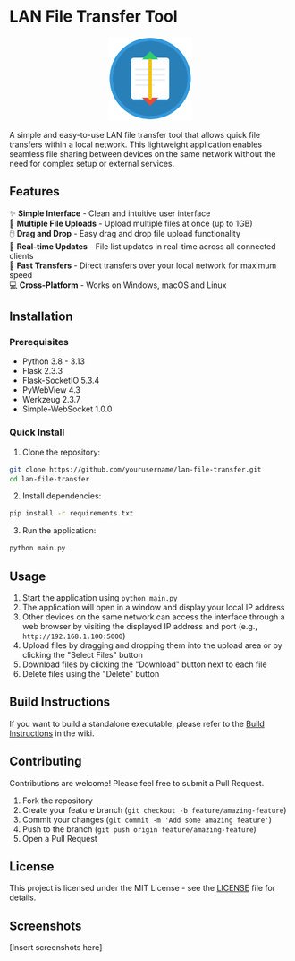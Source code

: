 # LAN File Transfer Tool

<p align="center">
  <img src="static/app_icon.svg" alt="LAN File Transfer Tool Logo" width="150" height="150">
</p>

A simple and easy-to-use LAN file transfer tool that allows quick file transfers within a local network. This lightweight application enables seamless file sharing between devices on the same network without the need for complex setup or external services.

## Features

✨ **Simple Interface** - Clean and intuitive user interface  
📁 **Multiple File Uploads** - Upload multiple files at once (up to 1GB)  
🖱️ **Drag and Drop** - Easy drag and drop file upload functionality  
🔄 **Real-time Updates** - File list updates in real-time across all connected clients  
🚀 **Fast Transfers** - Direct transfers over your local network for maximum speed  
💻 **Cross-Platform** - Works on Windows, macOS and Linux  

## Installation

### Prerequisites

- Python 3.8 - 3.13
- Flask 2.3.3
- Flask-SocketIO 5.3.4
- PyWebView 4.3
- Werkzeug 2.3.7
- Simple-WebSocket 1.0.0

### Quick Install

1. Clone the repository:
```bash
git clone https://github.com/yourusername/lan-file-transfer.git
cd lan-file-transfer
```

2. Install dependencies:
```bash
pip install -r requirements.txt
```

3. Run the application:
```bash
python main.py
```

## Usage

1. Start the application using `python main.py`
2. The application will open in a window and display your local IP address
3. Other devices on the same network can access the interface through a web browser by visiting the displayed IP address and port (e.g., `http://192.168.1.100:5000`)
4. Upload files by dragging and dropping them into the upload area or by clicking the "Select Files" button
5. Download files by clicking the "Download" button next to each file
6. Delete files using the "Delete" button

## Build Instructions

If you want to build a standalone executable, please refer to the [Build Instructions](https://github.com/yourusername/lan-file-transfer/wiki/Build-Instructions) in the wiki.

## Contributing

Contributions are welcome! Please feel free to submit a Pull Request.

1. Fork the repository
2. Create your feature branch (`git checkout -b feature/amazing-feature`)
3. Commit your changes (`git commit -m 'Add some amazing feature'`)
4. Push to the branch (`git push origin feature/amazing-feature`)
5. Open a Pull Request

## License

This project is licensed under the MIT License - see the [LICENSE](LICENSE) file for details.

## Screenshots

[Insert screenshots here] 